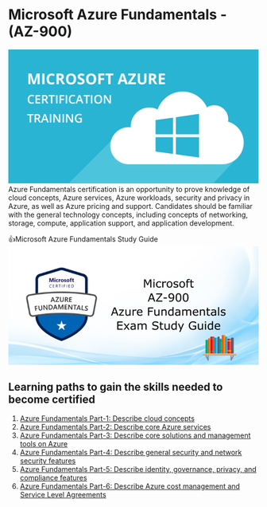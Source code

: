 # Microsoft Azure Fundamentals - (AZ-900)

![foo](https://github.com/gkwoode/DigicapGH/blob/main/1-Azure%20Fundamental/azure.png)
Azure Fundamentals certification is an opportunity to prove knowledge of cloud concepts, Azure services, Azure workloads, security and privacy in Azure, as well as Azure pricing and support. Candidates should be familiar with the general technology concepts, including concepts of networking, storage, compute, application support, and application development.

👍Microsoft Azure Fundamentals Study Guide
![foo](https://github.com/gkwoode/DigicapGH/blob/main/1-Azure%20Fundamental/AZ-900-Exam-Study-Guide.png)

## Learning paths to gain the skills needed to become certified
1. [Azure Fundamentals Part-1: Describe cloud concepts](https://docs.microsoft.com/en-us/learn/paths/az-900-describe-cloud-concepts/)
2. [Azure Fundamentals Part-2: Describe core Azure services](https://docs.microsoft.com/en-us/learn/paths/az-900-describe-core-azure-services/)
3. [Azure Fundamentals Part-3: Describe core solutions and management tools on Azure](https://docs.microsoft.com/en-us/learn/paths/az-900-describe-core-solutions-management-tools-azure/)
4. [Azure Fundamentals Part-4: Describe general security and network security features](https://docs.microsoft.com/en-us/learn/paths/az-900-describe-general-security-network-security-features/)
5. [Azure Fundamentals Part-5: Describe identity, governance, privacy, and compliance features](https://docs.microsoft.com/en-us/learn/paths/az-900-describe-identity-governance-privacy-compliance-features/)
6. [Azure Fundamentals Part-6: Describe Azure cost management and Service Level Agreements](https://docs.microsoft.com/en-us/learn/paths/az-900-describe-azure-cost-management-service-level-agreements/)

